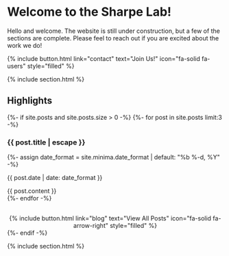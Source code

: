 ---
---

# Welcome to the Sharpe Lab!

Hello and welcome. The website is still under construction, but a few of the sections are complete. Please feel to reach out if you are excited about the work we do!

{%
  include button.html
  link="contact"
  text="Join Us!"
  icon="fa-solid fa-users"
  style="filled"
%}

{% include section.html %}

## Highlights

<!-- posts start -->

{%- if site.posts and site.posts.size > 0 -%}
  {%- for post in site.posts limit:3 -%}
    <div class="post-highlight">
      <h3>{{ post.title | escape }}</h3>
      {%- assign date_format = site.minima.date_format | default: "%b %-d, %Y" -%}
      <p class="post-date">{{ post.date | date: date_format }}</p>
      <div class="post-content">
        {{ post.content }}
      </div>
    </div>
  {%- endfor -%}
  
  <div style="text-align: center; margin-top: 30px;">
    {%
      include button.html
      link="blog"
      text="View All Posts"
      icon="fa-solid fa-arrow-right"
      style="filled"
    %}
  </div>
{%- endif -%}

{% include section.html %}